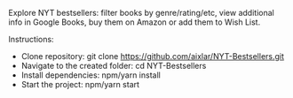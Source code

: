 Explore NYT bestsellers: filter books by genre/rating/etc, view additional info in Google Books, buy them on Amazon or add them to Wish List.

Instructions:

* Clone repository: git clone https://github.com/aixlar/NYT-Bestsellers.git
* Navigate to the created folder: cd NYT-Bestsellers
* Install dependencies: npm/yarn install
* Start the project: npm/yarn start
